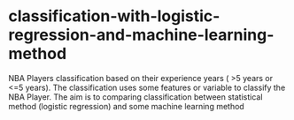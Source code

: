# classification-with-logistic-regression-and-machine-learning-method
NBA Players classification based on their experience years ( >5 years or &lt;=5 years). The classification uses some features or variable to classify the NBA Player. The aim is to comparing classification between statistical method (logistic regression) and some machine learning method
